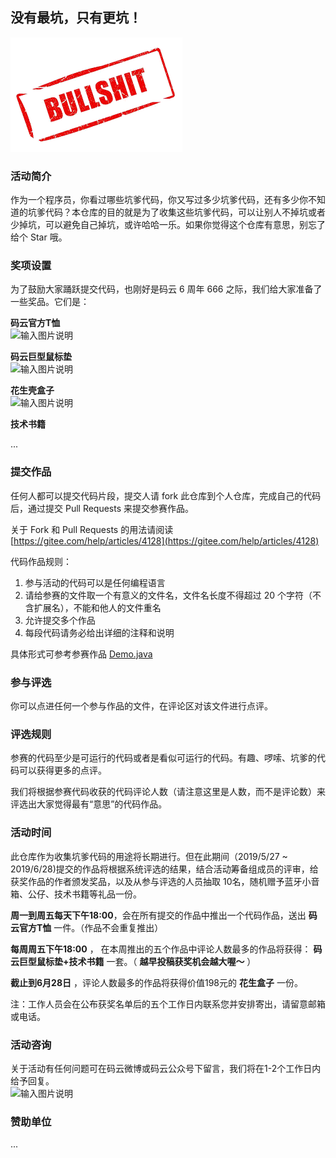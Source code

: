 ## 没有最坑，只有更坑！

![bullshit](resource/bullshit.png)

### 活动简介

作为一个程序员，你看过哪些坑爹代码，你又写过多少坑爹代码，还有多少你不知道的坑爹代码？本仓库的目的就是为了收集这些坑爹代码，可以让别人不掉坑或者少掉坑，可以避免自己掉坑，或许哈哈一乐。如果你觉得这个仓库有意思，别忘了给个 Star 哦。


### 奖项设置

为了鼓励大家踊跃提交代码，也刚好是码云 6 周年 666 之际，我们给大家准备了一些奖品。它们是：
  


 **码云官方T恤**   
![输入图片说明](https://images.gitee.com/uploads/images/2019/0514/150102_d100ec5d_1899542.png "200T.png")

 **码云巨型鼠标垫**   
![输入图片说明](https://images.gitee.com/uploads/images/2019/0514/150323_f40a68bf_1899542.jpeg "200鼠标垫.jpg")

 **花生壳盒子**   
![输入图片说明](https://images.gitee.com/uploads/images/2019/0515/125604_a819d41c_1899542.png "200-400花生壳盒子.png")


 **技术书籍**

 ...
 

### 提交作品

任何人都可以提交代码片段，提交人请 fork 此仓库到个人仓库，完成自己的代码后，通过提交 Pull Requests 来提交参赛作品。 

关于 Fork 和 Pull Requests 的用法请阅读 [https://gitee.com/help/articles/4128](https://gitee.com/help/articles/4128)

代码作品规则：

1. 参与活动的代码可以是任何编程语言
2. 请给参赛的文件取一个有意义的文件名，文件名长度不得超过 20 个字符（不含扩展名），不能和他人的文件重名
3. 允许提交多个作品
4. 每段代码请务必给出详细的注释和说明

具体形式可参考参赛作品 [Demo.java](Demo.java)


### 参与评选

你可以点进任何一个参与作品的文件，在评论区对该文件进行点评。
 

### 评选规则

参赛的代码至少是可运行的代码或者是看似可运行的代码。有趣、啰嗦、坑爹的代码可以获得更多的点评。

我们将根据参赛代码收获的代码评论人数（请注意这里是人数，而不是评论数）来评选出大家觉得最有“意思”的代码作品。  

### 活动时间

此仓库作为收集坑爹代码的用途将长期进行。但在此期间（2019/5/27 ~ 2019/6/28)提交的作品将根据系统评选的结果，结合活动筹备组成员的评审，给获奖作品的作者颁发奖品，以及从参与评选的人员抽取 10名，随机赠予蓝牙小音箱、公仔、技术书籍等礼品一份。

 

 **周一到周五每天下午18:00**，会在所有提交的作品中推出一个代码作品，送出 **码云官方T恤** 一件。（作品不会重复推出） 
   
   
 **每周周五下午18:00** ， 在本周推出的五个作品中评论人数最多的作品将获得： **码云巨型鼠标垫+技术书籍** 一套。（ **越早投稿获奖机会越大喔～** ）  
  
 **截止到6月28日** ，评论人数最多的作品将获得价值198元的 **花生盒子** 一份。


  
注：工作人员会在公布获奖名单后的五个工作日内联系您并安排寄出，请留意邮箱或电话。  
    
###  活动咨询
 关于活动有任何问题可在码云微博或码云公众号下留言，我们将在1-2个工作日内给予回复。  
![输入图片说明](https://images.gitee.com/uploads/images/2019/0514/151233_a16e7749_1899542.png "150码云公众号二维码.png") 

### 赞助单位

... 
